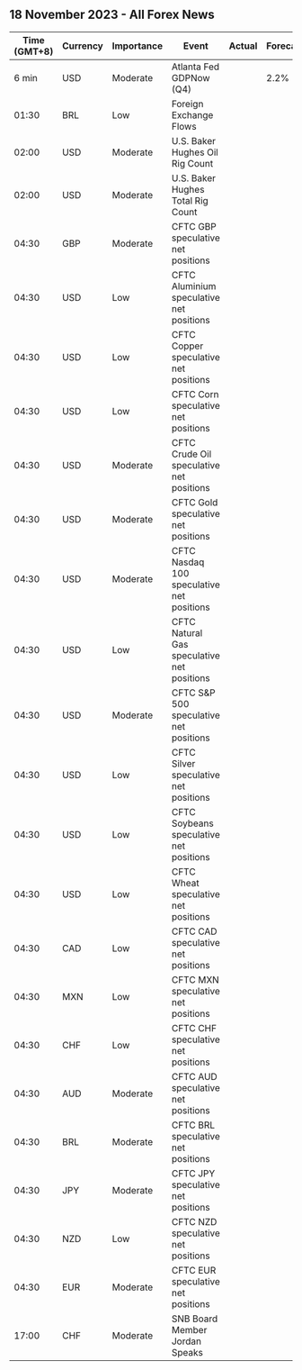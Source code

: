 ## 18 November 2023 - All Forex News

| Time (GMT+8) | Currency | Importance | Event | Actual | Forecast | Previous |
|------|----------|------------|-------|--------|----------|----------|
| 6 min | USD | Moderate | Atlanta Fed GDPNow (Q4) |  | 2.2% | 2.2% |
| 01:30 | BRL | Low | Foreign Exchange Flows |  |  | 0.286B |
| 02:00 | USD | Moderate | U.S. Baker Hughes Oil Rig Count |  |  | 494 |
| 02:00 | USD | Moderate | U.S. Baker Hughes Total Rig Count |  |  | 616 |
| 04:30 | GBP | Moderate | CFTC GBP speculative net positions |  |  | -16.3K |
| 04:30 | USD | Low | CFTC Aluminium speculative net positions |  |  | 6.1K |
| 04:30 | USD | Low | CFTC Copper speculative net positions |  |  | -10.3K |
| 04:30 | USD | Low | CFTC Corn speculative net positions |  |  | -106.0K |
| 04:30 | USD | Moderate | CFTC Crude Oil speculative net positions |  |  | 236.0K |
| 04:30 | USD | Moderate | CFTC Gold speculative net positions |  |  | 166.2K |
| 04:30 | USD | Moderate | CFTC Nasdaq 100 speculative net positions |  |  | 16.3K |
| 04:30 | USD | Low | CFTC Natural Gas speculative net positions |  |  | -70.0K |
| 04:30 | USD | Moderate | CFTC S&P 500 speculative net positions |  |  | -53.4K |
| 04:30 | USD | Low | CFTC Silver speculative net positions |  |  | 18.3K |
| 04:30 | USD | Low | CFTC Soybeans speculative net positions |  |  | 63.6K |
| 04:30 | USD | Low | CFTC Wheat speculative net positions |  |  | -59.6K |
| 04:30 | CAD | Low | CFTC CAD speculative net positions |  |  | -67.7K |
| 04:30 | MXN | Low | CFTC MXN speculative net positions |  |  | 36.7K |
| 04:30 | CHF | Low | CFTC CHF speculative net positions |  |  | -17.6K |
| 04:30 | AUD | Moderate | CFTC AUD speculative net positions |  |  | -65.6K |
| 04:30 | BRL | Moderate | CFTC BRL speculative net positions |  |  | 26.6K |
| 04:30 | JPY | Moderate | CFTC JPY speculative net positions |  |  | -104.0K |
| 04:30 | NZD | Low | CFTC NZD speculative net positions |  |  | -14.9K |
| 04:30 | EUR | Moderate | CFTC EUR speculative net positions |  |  | 89.1K |
| 17:00 | CHF | Moderate | SNB Board Member Jordan Speaks |  |  |  |
